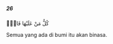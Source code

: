 ##### 26

<span class="ayah">كُلُّ مَنْ عَلَيْهَا فَانٍۢ</span>

<span class="ayah_translation">Semua yang ada di bumi itu akan binasa.</span>
